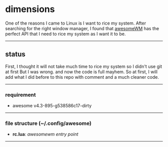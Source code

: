 # dimensions
One of the reasons I came to Linux is I want to rice my system. After searching for the right window manager, I found that [awesomeWM](https://awesomewm.org/) has the perfect API that I need to rice my system as I want it to be.

---
## status 
First, I thought it will not take much time to rice my system so I didn't use git at first But I was wrong. and now the code is full mayhem. So at first, I will add what I did before to this repo with comment and a much cleaner code.

---
### requirement
- awesome v4.3-895-g538586c17-dirty


---
### file structure (~/.config/awesome)
- **rc.lua**:  *awesomewm entry point*


---
